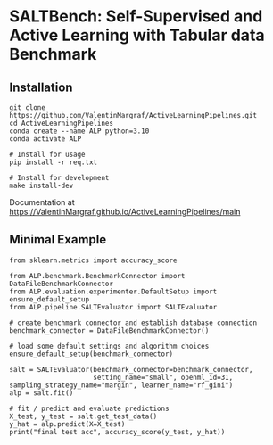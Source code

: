 # SALTBench: Self-Supervised and Active Learning with Tabular data Benchmark



## Installation
```
git clone https://github.com/ValentinMargraf/ActiveLearningPipelines.git
cd ActiveLearningPipelines
conda create --name ALP python=3.10
conda activate ALP

# Install for usage
pip install -r req.txt

# Install for development
make install-dev
```

Documentation at https://ValentinMargraf.github.io/ActiveLearningPipelines/main

## Minimal Example

```
from sklearn.metrics import accuracy_score

from ALP.benchmark.BenchmarkConnector import DataFileBenchmarkConnector
from ALP.evaluation.experimenter.DefaultSetup import ensure_default_setup
from ALP.pipeline.SALTEvaluator import SALTEvaluator

# create benchmark connector and establish database connection
benchmark_connector = DataFileBenchmarkConnector()

# load some default settings and algorithm choices
ensure_default_setup(benchmark_connector)

salt = SALTEvaluator(benchmark_connector=benchmark_connector,
                     setting_name="small", openml_id=31, sampling_strategy_name="margin", learner_name="rf_gini")
alp = salt.fit()

# fit / predict and evaluate predictions
X_test, y_test = salt.get_test_data()
y_hat = alp.predict(X=X_test)
print("final test acc", accuracy_score(y_test, y_hat))

```
